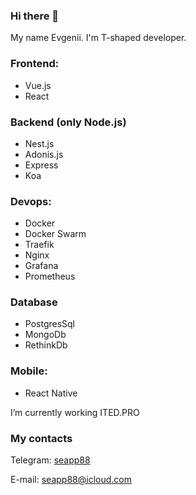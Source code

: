 ### Hi there 👋
My name Evgenii. I'm T-shaped developer.

### Frontend:
- Vue.js
- React

### Backend (only Node.js)
- Nest.js
- Adonis.js
- Express
- Koa

### Devops:
- Docker
- Docker Swarm
- Traefik
- Nginx
- Grafana
- Prometheus

### Database
- PostgresSql
- MongoDb
- RethinkDb

### Mobile: 
- React Native


I’m currently working ITED.PRO

### My contacts
Telegram: [seapp88](https://telegram.me/seapp88)

E-mail: seapp88@icloud.com



<!--
**seapp88/seapp88** is a ✨ _special_ ✨ repository because its `README.md` (this file) appears on your GitHub profile.

Here are some ideas to get you started:

- 🔭 I’m currently working on ...
- 🌱 I’m currently learning ...
- 👯 I’m looking to collaborate on ...
- 🤔 I’m looking for help with ...
- 💬 Ask me about ...
- 📫 How to reach me: ...
- 😄 Pronouns: ...
- ⚡ Fun fact: ...
-->
